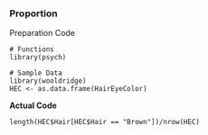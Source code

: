 ### Proportion
Preparation Code
```
# Functions
library(psych)

# Sample Data
library(wooldridge)
HEC <- as.data.frame(HairEyeColor)
```

**Actual Code**
```
length(HEC$Hair[HEC$Hair == "Brown"])/nrow(HEC)
```

